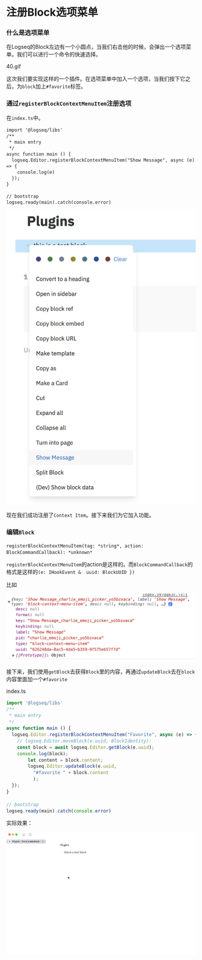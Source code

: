 # 注册Block选项菜单

### 什么是选项菜单

在Logseq的Block左边有一个小圆点，当我们右击他的时候，会弹出一个选项菜单。我们可以进行一个命令的快速选择。

40.gif

这次我们要实现这样的一个插件。在选项菜单中加入一个选项，当我们按下它之后，为`block`加上`#favorite`标签。

### 通过`registerBlockContextMenuItem`注册选项

在`index.ts`中。

```
import '@logseq/libs'
/**
 * main entry
 */
async function main () {
  logseq.Editor.registerBlockContextMenuItem("Show Message", async (e) => {
    console.log(e)
  });
}

// bootstrap
logseq.ready(main).catch(console.error)
```

![](../.gitbook/assets/40.png)

现在我们成功注册了`Context Item`。接下来我们为它加入功能。

### 编辑`Block`

`registerBlockContextMenuItem(tag: *string*, action: BlockCommandCallback): *unknown*`

`registerBlockContextMenuItem`的action是这样的。而`BlockCommandCallback`的格式是这样的`(e: IHookEvent &  uuid: BlockUUID })`

比如

![](../.gitbook/assets/41.png)

接下来，我们使用`getBlock`去获得`Block`里的内容，再通过`updateBlock`去在`block`内容里面加一个`#favorite`

index.ts

```javascript
import '@logseq/libs'
/**
 * main entry
 */
async function main () {
  logseq.Editor.registerBlockContextMenuItem("Favorite", async (e) => {
    // logseq.Editor.moveBlock(e.uuid, BlockIdentity):
    const block = await logseq.Editor.getBlock(e.uuid);
    console.log(block);  
        let content = block.content;
        logseq.Editor.updateBlock(e.uuid, 
          "#favorite " + block.content
          );
  });
}

// bootstrap
logseq.ready(main).catch(console.error)
```

实际效果：

![](../.gitbook/assets/42.gif)

